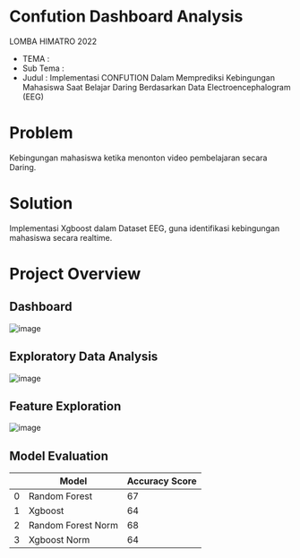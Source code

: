 # Confution Dashboard Analysis
LOMBA HIMATRO 2022

- TEMA : 
- Sub Tema :
- Judul : Implementasi CONFUTION Dalam Memprediksi Kebingungan Mahasiswa Saat Belajar Daring Berdasarkan Data Electroencephalogram (EEG)

# Problem
Kebingungan mahasiswa ketika menonton video pembelajaran secara Daring.

# Solution
Implementasi Xgboost dalam Dataset EEG, guna identifikasi kebingungan mahasiswa secara realtime.

# Project Overview

## Dashboard
![image](https://user-images.githubusercontent.com/68107917/169651646-1f70ec9f-921b-418a-9865-3de56e852a62.png)

## Exploratory Data Analysis
![image](https://user-images.githubusercontent.com/68107917/169651526-75d2360e-539f-44df-bf2e-3c31261d3cd1.png)

## Feature Exploration
![image](https://user-images.githubusercontent.com/68107917/169651543-e54945b2-f892-40ab-9f5e-4af6ea36a77a.png)

## Model Evaluation

| | Model | Accuracy Score
--|--|--
0	|Random Forest	|67
1	|Xgboost	|64
2	|Random Forest Norm	|68
3	|Xgboost Norm	|64
